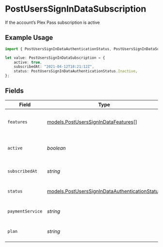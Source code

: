 # PostUsersSignInDataSubscription

If the account’s Plex Pass subscription is active

## Example Usage

```typescript
import { PostUsersSignInDataAuthenticationStatus, PostUsersSignInDataSubscription } from "@lukehagar/plexjs";

let value: PostUsersSignInDataSubscription = {
    active: true,
    subscribedAt: "2021-04-12T18:21:12Z",
    status: PostUsersSignInDataAuthenticationStatus.Inactive,
};
```

## Fields

| Field                                                                                                  | Type                                                                                                   | Required                                                                                               | Description                                                                                            | Example                                                                                                |
| ------------------------------------------------------------------------------------------------------ | ------------------------------------------------------------------------------------------------------ | ------------------------------------------------------------------------------------------------------ | ------------------------------------------------------------------------------------------------------ | ------------------------------------------------------------------------------------------------------ |
| `features`                                                                                             | [models.PostUsersSignInDataFeatures](../models/postuserssignindatafeatures.md)[]                       | :heavy_minus_sign:                                                                                     | List of features allowed on your Plex Pass subscription                                                |                                                                                                        |
| `active`                                                                                               | *boolean*                                                                                              | :heavy_minus_sign:                                                                                     | If the account's Plex Pass subscription is active                                                      | true                                                                                                   |
| `subscribedAt`                                                                                         | *string*                                                                                               | :heavy_minus_sign:                                                                                     | Date the account subscribed to Plex Pass                                                               | 2021-04-12T18:21:12Z                                                                                   |
| `status`                                                                                               | [models.PostUsersSignInDataAuthenticationStatus](../models/postuserssignindataauthenticationstatus.md) | :heavy_minus_sign:                                                                                     | String representation of subscriptionActive                                                            | Inactive                                                                                               |
| `paymentService`                                                                                       | *string*                                                                                               | :heavy_minus_sign:                                                                                     | Payment service used for your Plex Pass subscription                                                   |                                                                                                        |
| `plan`                                                                                                 | *string*                                                                                               | :heavy_minus_sign:                                                                                     | Name of Plex Pass subscription plan                                                                    |                                                                                                        |